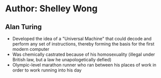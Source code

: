 # Author: Shelley Wong
## Alan Turing

* Developed the idea of a "Universal Machine" that could decode and perform any set of instructions, thereby forming the basis for the first modern computer
* Was chemically castrated because of his homosexuality (illegal under British law, but a law he unapologetically defied)
* Olympic-level marathon runner who ran between his places of work in order to work running into his day
